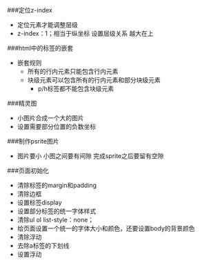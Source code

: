 ###定位z-index
* 定位元素才能调整层级
* z-index：1；相当于纵坐标 设置层级关系 越大在上

###html中的标签的嵌套
* 嵌套规则
	* 所有的行内元素只能包含行内元素
	* 块级元素可以包含所有的行内元素和部分块级元素
		* p/h标签都不能包含块级元素

###精灵图
* 小图片合成一个大的图片
* 设置需要部分位置的负数坐标

###制作psrite图片
* 图片要小 小图之间要有间隙 完成sprite之后要留有空隙

###页面初始化
* 清除标签的margin和padding
* 清除边框
* 设置标签display
* 设置部分标签的统一字体样式
* 清除ul ol list-style：none；
* 给页面设置一个统一的字体大小和颜色，还要设置body的背景颜色
* 清除浮动
* 去除a标签的下划线
* 设置浮动